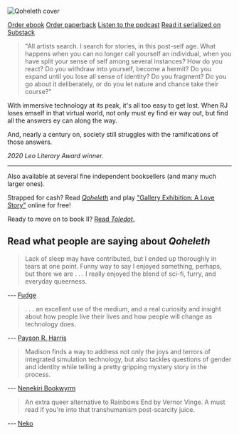 ![Qoheleth cover](/cover.png)

<p class="buy">
<a href="https://makyo.itch.io/qoheleth" target="_blank">Order ebook</a>
<a href="https://makyo-ink.square.site/product/qoheleth/7" target="_blank">Order paperback</a> 
<a href="https://anchor.fm/post-self" target="_blank">Listen to the podcast</a>
<a href="https://makyo.substack.com/s/post-self">Read it serialized on Substack</a>
</p>

> "All artists search. I search for stories, in this post-self age.  What happens when you can no longer call yourself an individual, when  you have split your sense of self among several instances? How do you  react? Do you withdraw into yourself, become a hermit? Do you expand  until you lose all sense of identity? Do you fragment? Do you go about  it deliberately, or do you let nature and chance take their course?"

With  immersive technology at its peak, it's all too easy to get lost. When  RJ loses emself in that virtual world, not only must ey find eir way  out, but find all the answers ey can along the way.

And, nearly a century on, society still struggles with the ramifications of those answers.

*2020 Leo Literary Award winner.*

-----

<p class="buy">Also available at several fine independent booksellers (and many much larger ones).</p>
<p class="buy">Strapped for cash? Read <a href="/read"><em>Qoheleth</em></a> and play <a href="/gallery-exhibition">"Gallery Exhibition: A Love Story"</a> online for free!</a></p>
<p class="buy">Ready to move on to book II? <a href="https://toledot.post-self.ink">Read <em>Toledot</em>.</a></p>


## Read what people are saying about *Qoheleth*

> Lack of sleep may have contributed, but I ended up thoroughly in tears at one point. Funny way to say I enjoyed something, perhaps, but there we are . . . I really enjoyed the blend of sci-fi, furry, and everyday queerness.

--- [Fudge](https://vulpine.club/@fudge_the_sphinx/105114589201427361)

> . . . an excellent use of the medium, and a real curiosity and insight about how people live their lives and how people will change as technology does.

--- [Payson R. Harris](https://www.goodreads.com/review/show/3603316723?book_show_action=true)

> Madison finds a way to address not only the joys and terrors of integrated simulation technology, but also tackles questions of gender and identity while telling a pretty gripping mystery story in the process.

--- [Nenekiri Bookwyrm](https://www.goodreads.com/review/show/3635119822?book_show_action=true)

> An extra queer alternative to Rainbows End by  Vernor Vinge. A must read if you're into that transhumanism post-scarcity juice.

--- [Neko](https://goblin.camp/@neko/104971539508378937)
